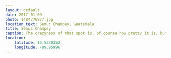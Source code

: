 ```yaml
---
layout: default
date: 2017-01-09
photo: 1484776977.jpg
location_text: Semuc Champey, Guatemala
title: Semuc Champey
caption: The crazyness of that spot is, of course how pretty it is, but also because there is a very dangerous river running underneath it. Avoid that one and just relax in those natural pools surrounded by mountains!
location:
    latitude: 15.5330352
    longitude: -89.95996
---
```

